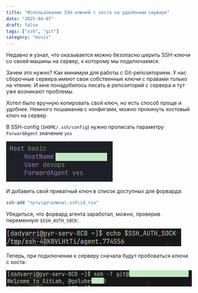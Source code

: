 ```yaml
---
title: "Использование SSH-ключей с хоста на удалённом сервере"
date: "2025-04-07"
draft: false
tags: ["ssh", "git"]
category: "minis"
---
```


Недавно я узнал, что оказывается можно безопасно шерить SSH-ключи со своей машины на сервер, к которому мы подключаемся.

<!--more-->

Зачем это нужно? Как минимум для работы с Git-репозиторием. У нас сборочные сервера имеют свои собственные ключи с правами только на чтение. И мне понадобилось писать в репозиторий с сервера и тут уже возникают проблемы.

Хотел было вручную копировать свой ключ, но есть способ проще и удобнее. Немного пошаманив с конфигами, можно прокинуть хостовый ключ на сервер

В SSH-config (`$HOME/.ssh/config`) нужно прописать параметру `ForwardAgent` значение `yes`

![Конфигурация SSH](ssh-config.png)

И добавить свой приватный ключ в список доступных для форварда:

```sh
ssh-add "путь\до\ключа\.ssh\id_rsa"
```

Убедиться, что форвард агента заработал, можно, проверив переменную `$SSH_AUTH_SOCK`:

![Проверка перенаправления агента](ssh-auth-sock.png)

Теперь, при подключении к серверу сначала будут пробоваться ключи с хоста:

![Проверка авторизации](ssh-git.png)
